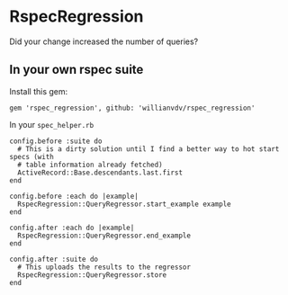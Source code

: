# RspecRegression
Did your change increased the number of queries?

## In your own rspec suite

Install this gem:
```
gem 'rspec_regression', github: 'willianvdv/rspec_regression'
```

In your `spec_helper.rb`
```
config.before :suite do
  # This is a dirty solution until I find a better way to hot start specs (with
  # table information already fetched)
  ActiveRecord::Base.descendants.last.first
end

config.before :each do |example|
  RspecRegression::QueryRegressor.start_example example
end

config.after :each do |example|
  RspecRegression::QueryRegressor.end_example
end

config.after :suite do
  # This uploads the results to the regressor
  RspecRegression::QueryRegressor.store
end
```
